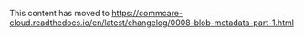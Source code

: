 This content has moved to https://commcare-cloud.readthedocs.io/en/latest/changelog/0008-blob-metadata-part-1.html
